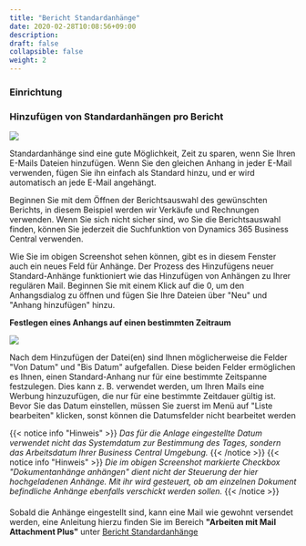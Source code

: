 ```yaml
---
title: "Bericht Standardanhänge"
date: 2020-02-28T10:08:56+09:00
description: 
draft: false
collapsible: false
weight: 2
---
```

### Einrichtung

### Hinzufügen von Standardanhängen pro Bericht

![](images/apps/attachmentreportselection_new.png)

Standardanhänge sind eine gute Möglichkeit, Zeit zu sparen, wenn Sie Ihren E-Mails Dateien hinzufügen. Wenn Sie den gleichen Anhang in jeder E-Mail verwenden, fügen Sie ihn einfach als Standard hinzu, und er wird automatisch an jede E-Mail angehängt.

Beginnen Sie mit dem Öffnen der Berichtsauswahl des gewünschten Berichts, in diesem Beispiel werden wir Verkäufe und Rechnungen verwenden. Wenn Sie sich nicht sicher sind, wo Sie die Berichtsauswahl finden, können Sie jederzeit die Suchfunktion von Dynamics 365 Business Central verwenden.

Wie Sie im obigen Screenshot sehen können, gibt es in diesem Fenster auch ein neues Feld für Anhänge. Der Prozess des Hinzufügens neuer Standard-Anhänge funktioniert wie das Hinzufügen von Anhängen zu Ihrer regulären Mail. Beginnen Sie mit einem Klick auf die 0, um den Anhangsdialog zu öffnen und fügen Sie Ihre Dateien über "Neu" und "Anhang hinzufügen" hinzu.

**Festlegen eines Anhangs auf einen bestimmten Zeitraum**

![](images/apps/attachmentdates.png)

Nach dem Hinzufügen der Datei(en) sind Ihnen möglicherweise die Felder "Von Datum" und "Bis Datum" aufgefallen. Diese beiden Felder ermöglichen es Ihnen, einen Standard-Anhang nur für eine bestimmte Zeitspanne festzulegen. Dies kann z. B. verwendet werden, um Ihren Mails eine Werbung hinzuzufügen, die nur für eine bestimmte Zeitdauer gültig ist. Bevor Sie das Datum einstellen, müssen Sie zuerst im Menü auf "Liste bearbeiten" klicken, sonst können die Datumsfelder nicht bearbeitet werden

{{< notice info "Hinweis" >}}
 _Das für die Anlage eingestellte Datum verwendet nicht das Systemdatum zur Bestimmung des Tages, sondern das Arbeitsdatum Ihrer Business Central Umgebung._
{{< /notice >}}
{{< notice info "Hinweis" >}}
_Die im obigen Screenshot markierte Checkbox "Dokumentanhänge anhängen" dient nicht der Steuerung der hier hochgeladenen Anhänge. Mit ihr wird gesteuert, ob am einzelnen Dokument befindliche Anhänge ebenfalls verschickt werden sollen._
{{< /notice >}}
####
Sobald die Anhänge eingestellt sind, kann eine Mail wie gewohnt versendet werden, eine Anleitung hierzu finden Sie im Bereich **"Arbeiten mit Mail Attachment Plus"** unter [Bericht Standardanhänge](de-de/apps/mail-attachments-plus/working-with-map/defaults-report/)